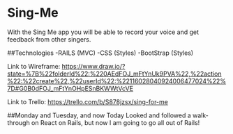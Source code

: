 # Sing-Me
With the Sing Me app you will be able to record your voice and get feedback from other singers.

##Technologies
-RAILS (MVC)
-CSS (Styles)
-BootStrap (Styles)

Link to Wireframe:
https://www.draw.io/?state=%7B%22folderId%22:%220AEdFOJ_mFtYnUk9PVA%22,%22action%22:%22create%22,%22userId%22:%22116028040924006477024%22%7D#G0B0dFOJ_mFtYnOHpESnBKWWtVcVE

Link to Trello:
https://trello.com/b/S878jzsx/sing-for-me


##Monday and Tuesday, and now Today 
Looked and followed a walk-through on React on Rails, but now I am going to go all out of Rails! 

